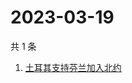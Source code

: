 # 2023-03-19

共 1 条

<!-- BEGIN -->
<!-- 最后更新时间 Sun Mar 19 2023 07:08:55 GMT+0800 (China Standard Time) -->

1. [土耳其支持芬兰加入北约](https://www.zhihu.com/search?q=土耳其支持芬兰加入北约)

<!-- END -->
